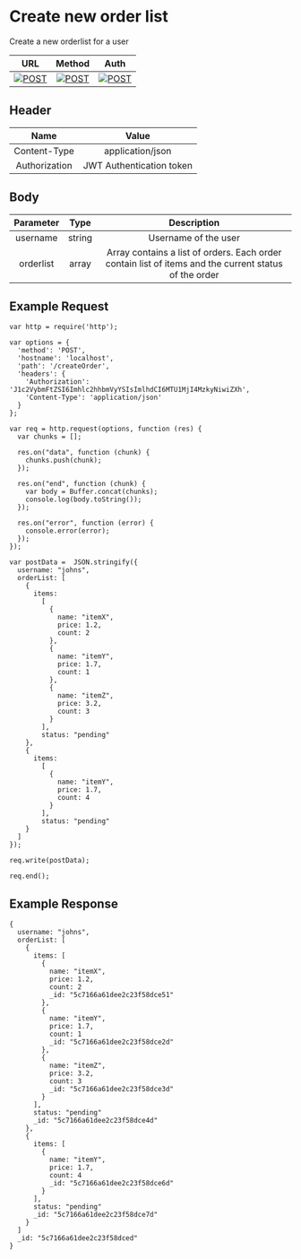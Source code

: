 # Create new order list

Create a new orderlist for a user

| URL           | Method        | Auth  |
| :-----------: |:-------------:| :----:|
| [![POST](https://img.shields.io/badge//createOrder--black.svg)]() | [![POST](https://img.shields.io/badge/POST-orange.svg)]() | [![POST](https://img.shields.io/badge/YES-brightgreen.svg)]() |


## Header

| Name          | Value        |
| :-----------: |:-------------:|
| Content-Type | application/json |
| Authorization | JWT Authentication token |


## Body

| Parameter     | Type          | Description  |
| :-----------: |:-------------:| :-----------:|
| username      | string        | Username of the user  |
| orderlist     | array         | Array contains a list of orders. Each order contain list of items and the current status of the order  |


## Example Request
```
var http = require('http');

var options = {
  'method': 'POST',
  'hostname': 'localhost',
  'path': '/createOrder',
  'headers': {
    'Authorization': 'J1c2VybmFtZSI6Imhlc2hhbmVyYSIsImlhdCI6MTU1MjI4MzkyNiwiZXh',
    'Content-Type': 'application/json'
  }
};

var req = http.request(options, function (res) {
  var chunks = [];

  res.on("data", function (chunk) {
    chunks.push(chunk);
  });

  res.on("end", function (chunk) {
    var body = Buffer.concat(chunks);
    console.log(body.toString());
  });

  res.on("error", function (error) {
    console.error(error);
  });
});

var postData =  JSON.stringify({
  username: "johns",
  orderList: [
    {
      items:
        [
          {
            name: "itemX",
            price: 1.2,
            count: 2
          },
          {
            name: "itemY",
            price: 1.7,
            count: 1
          },
          {
            name: "itemZ",
            price: 3.2,
            count: 3
          }
        ],
        status: "pending"
    },
    {
      items:
        [
          {
            name: "itemY",
            price: 1.7,
            count: 4
          }
        ],
        status: "pending"
    }
  ]
});

req.write(postData);

req.end();
```

## Example Response
```
{
  username: "johns",
  orderList: [
    {
      items: [
        {
          name: "itemX",
          price: 1.2,
          count: 2
          _id: "5c7166a61dee2c23f58dce51"
        },
        {
          name: "itemY",
          price: 1.7,
          count: 1
          _id: "5c7166a61dee2c23f58dce2d"
        },
        {
          name: "itemZ",
          price: 3.2,
          count: 3
          _id: "5c7166a61dee2c23f58dce3d"
        }
      ],
      status: "pending"
      _id: "5c7166a61dee2c23f58dce4d"
    },
    {
      items: [
        {
          name: "itemY",
          price: 1.7,
          count: 4
          _id: "5c7166a61dee2c23f58dce6d"
        }
      ],
      status: "pending"
      _id: "5c7166a61dee2c23f58dce7d"
    }
  ]
  _id: "5c7166a61dee2c23f58dced"
}
```

